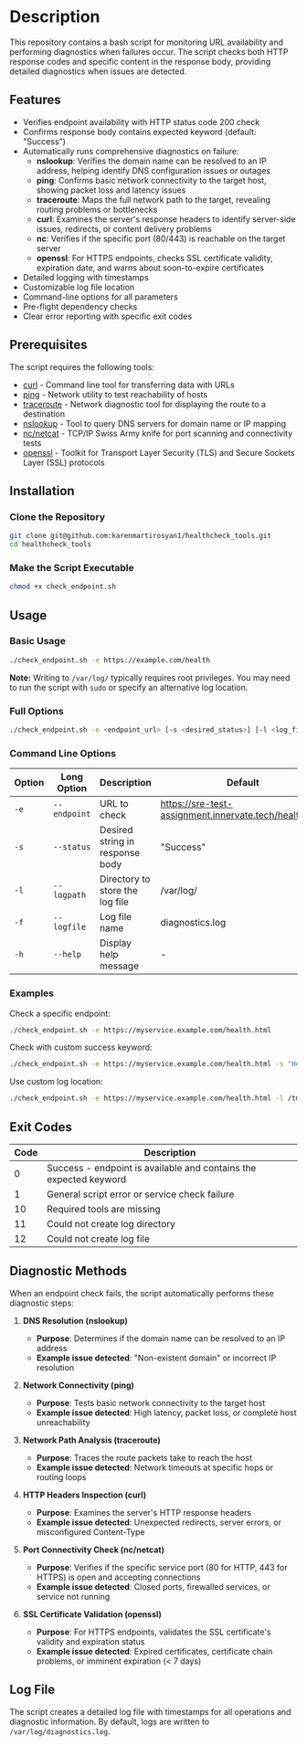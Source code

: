 # Description

This repository contains a bash script for monitoring URL availability and performing diagnostics when failures occur. The script checks both HTTP response codes and specific content in the response body, providing detailed diagnostics when issues are detected.

## Features

- Verifies endpoint availability with HTTP status code 200 check
- Confirms response body contains expected keyword (default: "Success")
- Automatically runs comprehensive diagnostics on failure:
  - **nslookup**: Verifies the domain name can be resolved to an IP address, helping identify DNS configuration issues or outages
  - **ping**: Confirms basic network connectivity to the target host, showing packet loss and latency issues
  - **traceroute**: Maps the full network path to the target, revealing routing problems or bottlenecks
  - **curl**: Examines the server's response headers to identify server-side issues, redirects, or content delivery problems
  - **nc**: Verifies if the specific port (80/443) is reachable on the target server
  - **openssl**: For HTTPS endpoints, checks SSL certificate validity, expiration date, and warns about soon-to-expire certificates
- Detailed logging with timestamps
- Customizable log file location
- Command-line options for all parameters
- Pre-flight dependency checks
- Clear error reporting with specific exit codes


## Prerequisites

The script requires the following tools:
- [curl](https://linux.die.net/man/1/curl) - Command line tool for transferring data with URLs
- [ping](https://linux.die.net/man/8/ping) - Network utility to test reachability of hosts
- [traceroute](https://linux.die.net/man/8/traceroute) - Network diagnostic tool for displaying the route to a destination
- [nslookup](https://linux.die.net/man/1/nslookup) - Tool to query DNS servers for domain name or IP mapping
- [nc/netcat](https://linux.die.net/man/1/nc) - TCP/IP Swiss Army knife for port scanning and connectivity tests
- [openssl](https://linux.die.net/man/1/openssl) - Toolkit for Transport Layer Security (TLS) and Secure Sockets Layer (SSL) protocols

## Installation

### Clone the Repository

```bash
git clone git@github.com:karenmartirosyan1/healthcheck_tools.git
cd healthcheck_tools
```

### Make the Script Executable

```bash
chmod +x check_endpoint.sh
```

## Usage

### Basic Usage

```bash
./check_endpoint.sh -e https://example.com/health
```
**Note:** Writing to `/var/log/` typically requires root privileges. You may need to run the script with `sudo` or specify an alternative log location.

### Full Options

```bash
./check_endpoint.sh -e <endpoint_url> [-s <desired_status>] [-l <log_file_path>] [-f <log_file_name>] [-h]
```

### Command Line Options

| Option | Long Option | Description | Default |
|--------|-------------|-------------|---------|
| `-e` | `--endpoint` | URL to check | https://sre-test-assignment.innervate.tech/health.html |
| `-s` | `--status` | Desired string in response body | "Success" |
| `-l` | `--logpath` | Directory to store the log file | /var/log/ |
| `-f` | `--logfile` | Log file name | diagnostics.log |
| `-h` | `--help` | Display help message | - |

### Examples

Check a specific endpoint:
```bash
./check_endpoint.sh -e https://myservice.example.com/health.html
```

Check with custom success keyword:
```bash
./check_endpoint.sh -e https://myservice.example.com/health.html -s "Healthy"
```

Use custom log location:
```bash
./check_endpoint.sh -e https://myservice.example.com/health.html -l /tmp/ -f my_service_health.log
```

## Exit Codes

| Code | Description |
|------|-------------|
| 0 | Success - endpoint is available and contains the expected keyword |
| 1 | General script error or service check failure |
| 10 | Required tools are missing |
| 11 | Could not create log directory |
| 12 | Could not create log file |


## Diagnostic Methods

When an endpoint check fails, the script automatically performs these diagnostic steps:

1. **DNS Resolution (nslookup)**
   - **Purpose**: Determines if the domain name can be resolved to an IP address
   - **Example issue detected**: "Non-existent domain" or incorrect IP resolution

2. **Network Connectivity (ping)**
   - **Purpose**: Tests basic network connectivity to the target host
   - **Example issue detected**: High latency, packet loss, or complete host unreachability

3. **Network Path Analysis (traceroute)**
   - **Purpose**: Traces the route packets take to reach the host
   - **Example issue detected**: Network timeouts at specific hops or routing loops

4. **HTTP Headers Inspection (curl)**
   - **Purpose**: Examines the server's HTTP response headers
   - **Example issue detected**: Unexpected redirects, server errors, or misconfigured Content-Type

5. **Port Connectivity Check (nc/netcat)**
   - **Purpose**: Verifies if the specific service port (80 for HTTP, 443 for HTTPS) is open and accepting connections
   - **Example issue detected**: Closed ports, firewalled services, or service not running

6. **SSL Certificate Validation (openssl)**
   - **Purpose**: For HTTPS endpoints, validates the SSL certificate's validity and expiration status
   - **Example issue detected**: Expired certificates, certificate chain problems, or imminent expiration (< 7 days)

## Log File

The script creates a detailed log file with timestamps for all operations and diagnostic information. By default, logs are written to `/var/log/diagnostics.log`.
